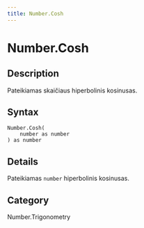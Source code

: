 ```yaml
---
title: Number.Cosh
---
```


# Number.Cosh


## Description

Pateikiamas skaičiaus hiperbolinis kosinusas.


## Syntax

```powerquery
Number.Cosh(
    number as number
) as number
```


## Details

Pateikiamas <code>number</code> hiperbolinis kosinusas.



## Category
Number.Trigonometry
